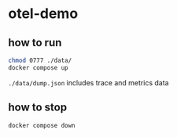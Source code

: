 # otel-demo

## how to run
``` bash
chmod 0777 ./data/
docker compose up
```

`./data/dump.json` includes trace and metrics data

## how to stop
``` bash
docker compose down
```
